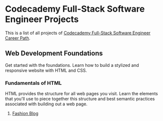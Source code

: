 # Codecademy Full-Stack Software Engineer Projects

This is a list of all projects of [Codecademy Full-Stack Software Engineer Career Path](https://www.codecademy.com/career-journey/full-stack-engineer).

## Web Development Foundations
Get started with the foundations. Learn how to build a stylized and responsive website with HTML and CSS.

### Fundamentals of HTML
HTML provides the structure for all web pages you visit. Learn the elements that you'll use to piece together this structure and best semantic practices associated with building out a web page.

1. [Fashion Blog](https://github.com/lucasbrtz/codecademy-fullstack-projects/blob/main/01-fashion-blog/index.html)
